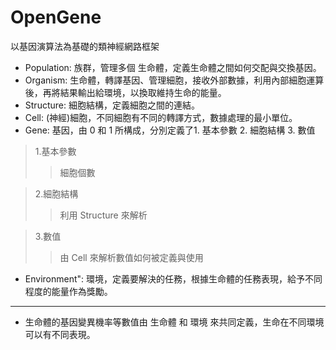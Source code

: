 # OpenGene
以基因演算法為基礎的類神經網路框架

* Population: 族群，管理多個 生命體，定義生命體之間如何交配與交換基因。
* Organism: 生命體，轉譯基因、管理細胞，接收外部數據，利用內部細胞運算後，再將結果輸出給環境，以換取維持生命的能量。
* Structure: 細胞結構，定義細胞之間的連結。
* Cell: (神經)細胞，不同細胞有不同的轉譯方式，數據處理的最小單位。
* Gene: 基因，由 0 和 1 所構成，分別定義了1. 基本參數 2. 細胞結構 3. 數值

>1.基本參數
>>細胞個數

>2.細胞結構
>> 利用 Structure 來解析

>3.數值
>>由 Cell 來解析數值如何被定義與使用

* Environment": 環境，定義要解決的任務，根據生命體的任務表現，給予不同程度的能量作為獎勵。

---

* 生命體的基因變異機率等數值由 生命體 和 環境 來共同定義，生命在不同環境可以有不同表現。

